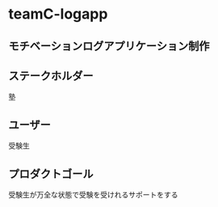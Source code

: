 # teamC-logapp   
## モチベーションログアプリケーション制作   

## ステークホルダー  
塾  
## ユーザー  
受験生  
## プロダクトゴール  
受験生が万全な状態で受験を受けれるサポートをする  
